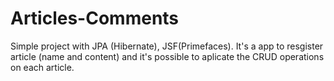 # Articles-Comments
Simple project with JPA (Hibernate), JSF(Primefaces).
It's a app to resgister article (name and content) and it's possible to aplicate the CRUD operations on each article.
